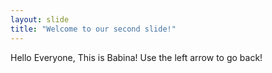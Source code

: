 ```yaml
---
layout: slide
title: "Welcome to our second slide!"
---
```

Hello Everyone, This is Babina!
Use the left arrow to go back!
